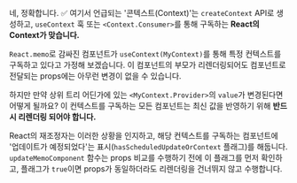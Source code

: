 네, 정확합니다. ✅ 여기서 언급되는 '콘텍스트(Context)'는 `createContext` API로 생성하고, `useContext` 훅 또는 `<Context.Consumer>`를 통해 구독하는 **React의 Context가 맞습니다.**

`React.memo`로 감싸진 컴포넌트가 `useContext(MyContext)`를 통해 특정 컨텍스트를 구독하고 있다고 가정해 보겠습니다. 이 컴포넌트의 부모가 리렌더링되어도 컴포넌트로 전달되는 props에는 아무런 변경이 없을 수 있습니다.

하지만 만약 상위 트리 어딘가에 있는 `<MyContext.Provider>`의 `value`가 변경된다면 어떻게 될까요? 이 컨텍스트를 구독하는 모든 컴포넌트는 최신 값을 반영하기 위해 **반드시 리렌더링 되어야 합니다.**

React의 재조정자는 이러한 상황을 인지하고, 해당 컨텍스트를 구독하는 컴포넌트에 '업데이트가 예정되었다'는 표시(`hasScheduledUpdateOrContext` 플래그)를 해둡니다. `updateMemoComponent` 함수는 props 비교를 수행하기 전에 이 플래그를 먼저 확인하고, 플래그가 `true`이면 props가 동일하더라도 리렌더링을 건너뛰지 않고 수행합니다.